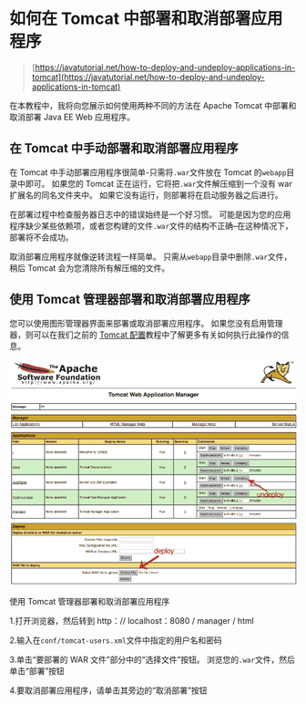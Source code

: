 # 如何在 Tomcat 中部署和取消部署应用程序

> [https://javatutorial.net/how-to-deploy-and-undeploy-applications-in-tomcat](https://javatutorial.net/how-to-deploy-and-undeploy-applications-in-tomcat)

在本教程中，我将向您展示如何使用两种不同的方法在 Apache Tomcat 中部署和取消部署 Java EE Web 应用程序。

## 在 Tomcat 中手动部署和取消部署应用程序

在 Tomcat 中手动部署应用程序很简单-只需将`.war`文件放在 Tomcat 的`webapp`目录中即可。 如果您的 Tomcat 正在运行，它将把`.war`文件解压缩到一个没有 war 扩展名的同名文件夹中。 如果它没有运行，则部署将在启动服务器之后进行。

在部署过程中检查服务器日志中的错误始终是一个好习惯。 可能是因为您的应用程序缺少某些依赖项，或者您构建的文件`.war`文件的结构不正确–在这种情况下，部署将不会成功。

取消部署应用程序就像逆转流程一样简单。 只需从`webapp`目录中删除`.war`文件，稍后 Tomcat 会为您清除所有解压缩的文件。

## 使用 Tomcat 管理器部署和取消部署应用程序

您可以使用图形管理器界面来部署或取消部署应用程序。 如果您没有启用管理器，则可以在我们之前的 [Tomcat 配置](https://javatutorial.net/how-to-install-and-configure-tomcat-8)教程中了解更多有关如何执行此操作的信息。

![Deploy and undeploy applications using Tomcat manager](img/8d576db94693b4a86780229afdbb51a1.jpg)

使用 Tomcat 管理器部署和取消部署应用程序

1.打开浏览器，然后转到 http：// localhost：8080 / manager / html

2.输入在`conf/tomcat-users.xml`文件中指定的用户名和密码

3.单击“要部署的 WAR 文件”部分中的“选择文件”按钮。 浏览您的`.war`文件，然后单击“部署”按钮

4.要取消部署应用程序，请单击其旁边的“取消部署”按钮
